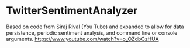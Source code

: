 # TwitterSentimentAnalyzer
Based on code from Siraj Rival (You Tube) and expanded to allow for data persistence, periodic sentiment analysis, and command line or console arguments. https://www.youtube.com/watch?v=o_OZdbCzHUA
